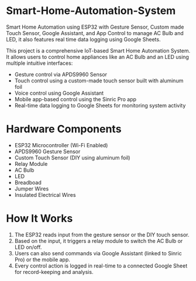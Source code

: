# Smart-Home-Automation-System
Smart Home Automation using ESP32 with Gesture Sensor, Custom made Touch Sensor, Google Assistant, and App Control to manage AC Bulb and LED, it also features real time data logging using Google Sheets.



This project is a comprehensive IoT-based Smart Home Automation System. It allows users to control home appliances like an AC Bulb and an LED using multiple intuitive interfaces:

- Gesture control via APDS9960 Sensor
- Touch control using a custom-made touch sensor built with aluminum foil
- Voice control using Google Assistant
- Mobile app-based control using the Sinric Pro app
- Real-time data logging to Google Sheets for monitoring system activity

 # Hardware Components

- ESP32 Microcontroller (Wi-Fi Enabled)
- APDS9960 Gesture Sensor
- Custom Touch Sensor (DIY using aluminum foil)
- Relay Module
- AC Bulb
- LED
- Breadboad
- Jumper Wires
- Insulated Electrical Wires 

 # How It Works

1. The ESP32 reads input from the gesture sensor or the DIY touch sensor.
2. Based on the input, it triggers a relay module to switch the AC Bulb or LED on/off.
3. Users can also send commands via Google Assistant (linked to Sinric Pro) or the mobile app.
4. Every control action is logged in real-time to a connected Google Sheet for record-keeping and analysis.




